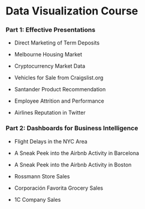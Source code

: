 # Data Visualization Course

### Part 1: Effective Presentations

* Direct Marketing of Term Deposits

* Melbourne Housing Market

* Cryptocurrency Market Data

* Vehicles for Sale from Craigslist.org

* Santander Product Recommendation

* Employee Attrition and Performance

* Airlines Reputation in Twitter

### Part 2: Dashboards for Business Intelligence

* Flight Delays in the NYC Area

* A Sneak Peek into the Airbnb Activity in Barcelona

* A Sneak Peek into the Airbnb Activity in Boston

* Rossmann Store Sales

* Corporación Favorita Grocery Sales

* 1C Company Sales
